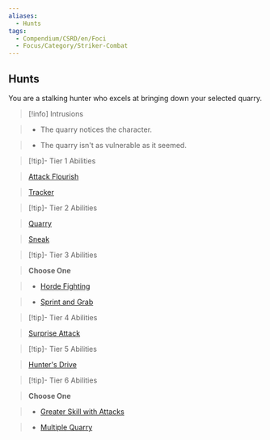 ```yaml
---
aliases:
  - Hunts
tags:
  - Compendium/CSRD/en/Foci
  - Focus/Category/Striker-Combat
---
```

  
    
## Hunts    
You are a stalking hunter who excels at bringing down your selected quarry.    
  
>[!info] Intrusions    
>- The quarry notices the character.    
>- The quarry isn't as vulnerable as it seemed.    
  
  
>[!tip]- Tier 1 Abilities    
> [Attack Flourish](Attack-Flourish.md)    
> [Tracker](Tracker.md)    
  
  
>[!tip]- Tier 2 Abilities    
> [Quarry](Quarry.md)    
> [Sneak](Sneak.md)    
  
  
>[!tip]- Tier 3 Abilities    
> **Choose One**    
>- [Horde Fighting](Horde-Fighting.md)    
>- [Sprint and Grab](Sprint-and-Grab.md)    
  
  
>[!tip]- Tier 4 Abilities    
> [Surprise Attack](Surprise-Attack.md)    
  
  
>[!tip]- Tier 5 Abilities    
> [Hunter's Drive](Hunter's-Drive.md)    
  
  
>[!tip]- Tier 6 Abilities    
> **Choose One**    
>- [Greater Skill with Attacks](Greater-Skill-With-Attacks.md)    
>- [Multiple Quarry](Multiple-Quarry.md)